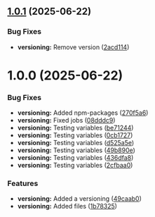 ## [1.0.1](https://github.com/alxdem/bin-list-fake/compare/v1.0.0...v1.0.1) (2025-06-22)


### Bug Fixes

* **versioning:** Remove version ([2acd114](https://github.com/alxdem/bin-list-fake/commit/2acd114c91dbbb5ffa49ff3192389d4b2d164408))

# 1.0.0 (2025-06-22)


### Bug Fixes

* **versioning:** Added npm-packages ([270f5a6](https://github.com/alxdem/bin-list-fake/commit/270f5a642ffb5271dcf349c9147d4e8b8471b666))
* **versioning:** Fixed jobs ([08dddc9](https://github.com/alxdem/bin-list-fake/commit/08dddc94d3a6d98948e140b7f3e5a70a255a022c))
* **versioning:** Testing variables ([be71244](https://github.com/alxdem/bin-list-fake/commit/be71244433dfc3cc04b8b2c2fd92bb99331befe9))
* **versioning:** Testing variables ([0cb1727](https://github.com/alxdem/bin-list-fake/commit/0cb17271ef8d46c422dfd3e4c80bda5f5e5d0b5b))
* **versioning:** Testing variables ([d525a5e](https://github.com/alxdem/bin-list-fake/commit/d525a5e43fe9b869b0cd35ecbe3404a6bf11ca24))
* **versioning:** Testing variables ([49b890e](https://github.com/alxdem/bin-list-fake/commit/49b890e357680d6163da8f1c83f03b6895d18427))
* **versioning:** Testing variables ([436dfa8](https://github.com/alxdem/bin-list-fake/commit/436dfa88ae934cda8503a88db9a6486e8c6db44d))
* **versioning:** Testing variables ([2cfbaa0](https://github.com/alxdem/bin-list-fake/commit/2cfbaa0595730ba3a895e67021273d0f34e16b19))


### Features

* **versioning:** Added a versioning ([49caab0](https://github.com/alxdem/bin-list-fake/commit/49caab0c1ea8ecc6cbca5cfe0cb70f2866333adb))
* **versioning:** Added files ([1b78325](https://github.com/alxdem/bin-list-fake/commit/1b78325cf4983137055aba4d6cd3a33097299474))

